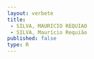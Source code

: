 ```yaml
---
layout: verbete
title:
 - SILVA, MAURICIO REQUIAO
 - SILVA, Maurício Requião
published: false
type: R
---
```


